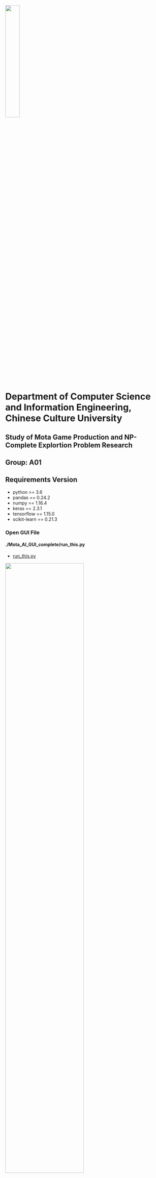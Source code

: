 
<img src="https://github.com/mmsA7407478/Pccu_1082_A01/blob/master/Web_Picture/School_badge.png" width="30%" height="30%">

# Department of Computer Science and Information Engineering, Chinese Culture University

## Study of Mota Game Production and NP-Complete Explortion Problem Research

## Group: A01
## Requirements Version
  - python >= 3.6
  - pandas == 0.24.2
  - numpy == 1.16.4
  - keras == 2.3.1
  - tensorflow == 1.15.0
  - scikit-learn == 0.21.3
  
### Open GUI File
#### ./Mota_AI_GUI_complete/run_this.py 
  - [run_this.py](https://github.com/mmsA7407478/Pccu_1082_A01/blob/master/Mota_AI_GUI_complete/run_this.py) 
<img src="https://github.com/mmsA7407478/Pccu_1082_A01/blob/master/Web_Picture/GUI_picture.png" width="70%" height="70%">

## Thematic Poster
<img src="https://github.com/mmsA7407478/Pccu_1082_A01/blob/master/Web_Picture/Poster.png" width="70%" height="70%">

## MCTSfD Process
<img src="https://github.com/mmsA7407478/Pccu_1082_A01/blob/master/Web_Picture/Process.png" width="70%" height="70%">

## Experimental Results

### Test Map: Standard_map
-<img src="https://github.com/mmsA7407478/Pccu_1082_A01/blob/master/Web_Picture/dpi_200.png" width="50%" height="50%">


  
